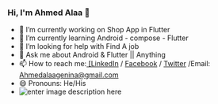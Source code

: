 
### Hi, I'm Ahmed Alaa 👋


- 🔭 I’m currently working on Shop App in Flutter
- 🌱 I’m currently learning Android - compose - Flutter
- 🤔 I’m looking for help with Find A job 
- 💬 Ask me about Android & Flutter || Anything
- 📫 How to reach me:[ \[LinkedIn](https://www.linkedin.com/in/ahmedalaa4080/) / [Facebook](https://www.facebook.com/ahmedalaa4080/) / [Twitter](https://twitter.com/ahmedalaa4080) /Email:  Ahmedalaagenina@gmail.com
- 😄 Pronouns: He/His
- ![enter image description here](https://github-readme-stats.vercel.app/api?username=iampawan&&show_icons=true&title_color=ffffff&icon_color=bb2acf&text_color=daf7dc&bg_color=151515)
